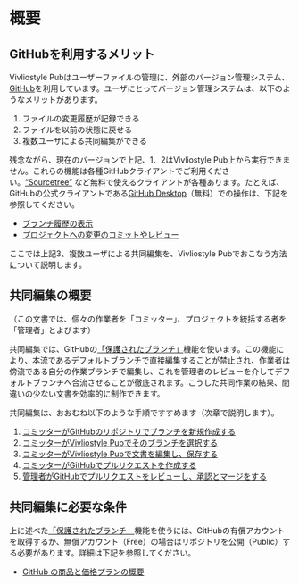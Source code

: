# 概要

## GitHubを利用するメリット

Vivliostyle Pubはユーザーファイルの管理に、外部のバージョン管理システム、[GitHub](https://github.co.jp/)を利用しています。ユーザにとってバージョン管理システムは、以下のようなメリットがあります。

1. ファイルの変更履歴が記録できる
2. ファイルを以前の状態に戻せる
3. 複数ユーザによる共同編集ができる

残念ながら、現在のバージョンで上記、1、2はVivliostyle Pub上から実行できません。これらの機能は各種GitHubクライアントでご利用ください。[“Sourcetree”](https://www.sourcetreeapp.com/) など無料で使えるクライアントが各種あります。たとえば、GitHubの公式クライアントである[GitHub Desktop](https://docs.github.com/ja/desktop/installing-and-configuring-github-desktop)（無料）での操作は、下記を参照してください。

- [ブランチ履歴の表示](https://docs.github.com/ja/desktop/contributing-and-collaborating-using-github-desktop/making-changes-in-a-branch/viewing-the-branch-history)
- [プロジェクトへの変更のコミットやレビュー](https://docs.github.com/ja/desktop/contributing-and-collaborating-using-github-desktop/making-changes-in-a-branch/committing-and-reviewing-changes-to-your-project)

ここでは上記3、複数ユーザによる共同編集を、Vivliostyle Pubでおこなう方法について説明します。

## 共同編集の概要

（この文書では、個々の作業者を「コミッター」、プロジェクトを統括する者を「管理者」とよびます）

共同編集では、GitHubの[「保護されたブランチ」](https://docs.github.com/ja/repositories/configuring-branches-and-merges-in-your-repository/defining-the-mergeability-of-pull-requests/about-protected-branches)機能を使います。この機能により、本流であるデフォルトブランチで直接編集することが禁止され、作業者は傍流である自分の作業ブランチで編集し、これを管理者のレビューを介してデフォルトブランチへ合流させることが徹底されます。こうした共同作業の結果、間違いの少ない文書を効率的に制作できます。

共同編集は、おおむね以下のような手順ですすめます（次章で説明します）。

1. [コミッターがGitHubのリポジトリでブランチを新規作成する](/ja/multi-user-collaborative-editing/working-procedure.md#コミッターがgithubのリポジトリでブランチを新規作成)
1. [コミッターがVivliostyle Pubでそのブランチを選択する](/ja/multi-user-collaborative-editing/working-procedure.md#コミッターがvivliostyle-pubでブランチを選択)
1. [コミッターがVivliostyle Pubで文書を編集し、保存する](/ja/multi-user-collaborative-editing/working-procedure.md#コミッターがvivliostyle-pubで文書を編集／保存)
1. [コミッターがGitHubでプルリクエストを作成する](/ja/multi-user-collaborative-editing/working-procedure.md#コミッターがgithubでプルリクエストを作成)
1. [ 管理者がGitHubでプルリクエストをレビューし、承認とマージをする](/ja/multi-user-collaborative-editing/working-procedure.md#%E7%AE%A1%E7%90%86%E8%80%85%E3%81%8Cgithub%E3%81%A7%E3%83%97%E3%83%AB%E3%83%AA%E3%82%AF%E3%82%A8%E3%82%B9%E3%83%88%E3%82%92%E3%83%AC%E3%83%93%E3%83%A5%E3%83%BC%E3%80%81%E6%89%BF%E8%AA%8D%E3%80%81%E3%83%9E%E3%83%BC%E3%82%B8)

## 共同編集に必要な条件

上に述べた[「保護されたブランチ」](https://docs.github.com/ja/repositories/configuring-branches-and-merges-in-your-repository/defining-the-mergeability-of-pull-requests/about-protected-branches)機能を使うには、GitHubの有償アカウントを取得するか、無償アカウント（Free）の場合はリポジトリを公開（Public）する必要があります。詳細は下記を参照してください。

- [GitHub の商品と価格プランの概要](https://docs.github.com/ja/get-started/learning-about-github/githubs-products)